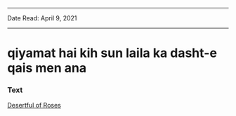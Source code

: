 ***
Date Read: April 9, 2021
***

# qiyamat hai kih sun laila ka dasht-e qais men ana

### Text
[Desertful of Roses](http://www.columbia.edu/itc/mealac/pritchett/00ghalib/104/index_104.html)


